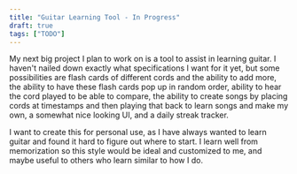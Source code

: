 ```yaml
---
title: "Guitar Learning Tool - In Progress"
draft: true
tags: ["TODO"]
---
```


My next big project I plan to work on is a tool to assist in learning guitar. I haven't nailed down exactly what specifications I want for it yet, but some possibilities are flash cards of different cords and the ability to add more, the ability to have these flash cards pop up in random order, ability to hear the cord played to be able to compare, the ability to create songs by placing cords at timestamps and then playing that back to learn songs and make my own, a somewhat nice looking UI, and a daily streak tracker.

I want to create this for personal use, as I have always wanted to learn guitar and found it hard to figure out where to start. I learn well from memorization so this style would be ideal and customized to me, and maybe useful to others who learn similar to how I do.


